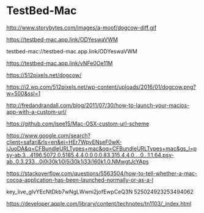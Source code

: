 #  TestBed-Mac

http://www.storybytes.com/images/a-moof/dogcow-diff.gif

https://testbed-mac.app.link/ODYeswaVWM

testbed-mac://testbed-mac.app.link/ODYeswaVWM

https://testbed-mac.app.link/vNFe0Oe11M

https://512pixels.net/dogcow/

https://i2.wp.com/512pixels.net/wp-content/uploads/2016/01/dogcow.png?w=500&ssl=1

http://fredandrandall.com/blog/2011/07/30/how-to-launch-your-macios-app-with-a-custom-url/

https://github.com/isee15/Mac-OSX-custom-url-scheme

https://www.google.com/search?client=safari&rls=en&ei=HEr7WpvENseF0wK-jJuoDA&q=CFBundleURLTypes+mac&oq=CFBundleURLTypes+mac&gs_l=psy-ab.3...4196.5072.0.5185.4.4.0.0.0.0.83.315.4.4.0....0...1.1.64.psy-ab..0.3.233...0j0i30k1j0i5i30k1j33i160k1.0.NMwgtJcYAps

https://stackoverflow.com/questions/5563504/how-to-tell-whether-a-mac-cocoa-application-has-been-launched-normally-or-as-a-l

key_live_glvYEcNtDkb7wNgLWwni2jofEwpCeQ3N
525024923253494062

https://developer.apple.com/library/content/technotes/tn1103/_index.html
